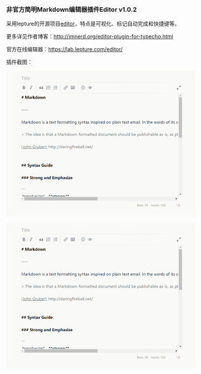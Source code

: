 ### 非官方简明Markdown编辑器插件Editor v1.0.2

采用lepture的开源项目[editor](http://lab.lepture.com/editor/)，特点是可视化、标记自动完成和快捷键等。

更多详见作者博客：http://imnerd.org/editor-plugin-for-typecho.html

官方在线编辑器：https://lab.lepture.com/editor/

插件截图：

![image-20230530133043191](README.assets/image-20230530133043191.png)

![image-20230530133053256](README.assets/image-20230530133053256.png)